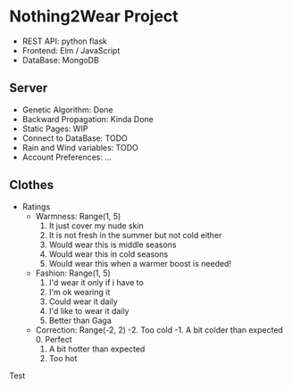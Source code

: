# Nothing2Wear Project

- REST API: python flask
- Frontend: Elm / JavaScript
- DataBase: MongoDB

## Server

- Genetic Algorithm: Done
- Backward Propagation: Kinda Done
- Static Pages: WIP
- Connect to DataBase: TODO
- Rain and Wind variables: TODO
- Account Preferences: ...

## Clothes

- Ratings
    - Warmness: Range(1, 5)
        1. It just cover my nude skin
        2. It is not fresh in the summer but not cold either
        3. Would wear this is middle seasons
        4. Would wear this in cold seasons
        5. Would wear this when a warmer boost is needed!
    - Fashion: Range(1, 5)
        1. I'd wear it only if i have to
        2. I'm ok wearing it
        3. Could wear it daily
        4. I'd like to wear it daily
        5. Better than Gaga
    - Correction: Range(-2, 2)
        -2. Too cold
        -1. A bit colder than expected
        0. Perfect
        1. A bit hotter than expected
        2. Too hot

Test